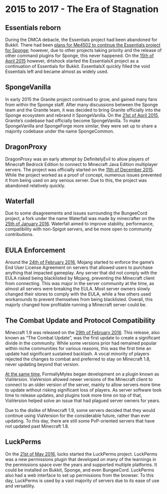 # 2015 to 2017 - The Era of Stagnation

## Essentials reborn

During the DMCA debacle, the Essentials project had been abandoned for Bukkit. There had been [plans for Me4502 to continue the Essentials project for Sponge](https://github.com/essentials/Essentials/commit/11b39b4ef68666ad72b7b57e02eda7049f323adb); however, due to other projects taking priority and the release of other command plugins for Sponge, this never happened. On the [15th of April 2015](https://github.com/EssentialsX/Essentials/commit/dde0b20775c3b9a82f62d381e0d827f49313f46d) however, drtshock started the EssentialsX project as a continuation of Essentials for Bukkit. EssentialsX quickly filled the void Essentials left and became almost as widely used.

## SpongeVanilla

In early 2015 the Granite project continued to grow, and gained many fans from within the Sponge staff. After many discussions between the Sponge team and the Granite team, it was decided to bring Granite officially into the Sponge ecosystem and rebrand it SpongeVanilla. On the [21st of April 2015](https://github.com/SpongePowered/SpongeVanilla/commit/877044fbee4697ef189eaa3f17119f352eaeffdc), Granite’s codebase had officially become SpongeVanilla. To make SpongeVanilla and SpongeForge more similar, they were set up to share a majority codebase under the name SpongeCommon.

## DragonProxy

DragonProxy was an early attempt by DefinitelyEvil to allow players of Minecraft Bedrock Edition to connect to Minecraft Java Edition multiplayer servers. The project was officially started on the [11th of December 2015](https://github.com/WeaveMN/DragonProxy/commit/b0510e930497c82d1ada422b84e41144b5194943). While the project worked as a proof of concept, numerous issues prevented it from being used on any serious server. Due to this, the project was abandoned relatively quickly.

## Waterfall

Due to some disagreements and issues surrounding the BungeeCord project, a fork under the name Waterfall was made by minecrafter on the [25th of January 2016](https://github.com/WaterfallMC/Waterfall-Old/commit/a27f55af963bf9502dd5c69ca89c9ada6a65e0b6). Waterfall aimed to improve stability, performance, compatibility with non-Spigot servers, and be more open to community contributions.

## EULA Enforcement

Around the [24th of February 2016](https://www.reddit.com/r/Minecraft/comments/47bt3r/mojang_are_starting_to_crack_down_on_servers/), Mojang started to enforce the game’s End User License Agreement on servers that allowed users to purchase anything that impacted gameplay. Any server that did not comply with the EULA risked being blacklisted by Mojang, preventing the Minecraft client from connecting. This was major in the server community at the time, as almost all servers were breaking the EULA. Most server owners slowly changed their stores to comply with the EULA, while a few others used workarounds to prevent themselves from being blacklisted. Overall, this majorly changed how profitable running a Minecraft server could be.

## The Combat Update and Protocol Compatibility

Minecraft 1.9 was released on the [29th of February 2016](https://minecraft.wiki/w/wiki/Java_Edition_1.9). This release, also known as “The Combat Update”, was the first update to create a significant divide in the community. While some versions prior had remained popular within niche communities for various reasons, this was the first time an update had significant sustained backlash. A vocal minority of players rejected the changes to combat and preferred to stay on Minecraft 1.8, never updating beyond that version.

[At the same time](https://github.com/ViaVersion/ViaVersion/commit/67b31c50608937df1d21bba5239132dad50a2c82), FormallyMyles began development on a plugin known as ViaVersion. ViaVersion allowed newer versions of the Minecraft client to connect to an older version of the server, mainly to allow servers more time to update without risking significant loss of players. As server software took time to release updates, and plugins took more time on top of that, ViaVersion helped solve an issue that had plagued server owners for years.

Due to the dislike of Minecraft 1.9, some servers decided that they would continue using ViaVersion for the considerable future, rather than ever updating. To this day, there are still some PvP-oriented servers that have not updated past Minecraft 1.8.

## LuckPerms

On the [21st of May 2016](https://github.com/LuckPerms/LuckPerms/commit/dc1e06ebcef4886568af1378ffeff406a5408428), lucko started the LuckPerms project. LuckPerms was a new permissions plugin that developed on many of the learnings in the permissions space over the years and supported multiple platforms. It could be installed on Bukkit, Sponge, and even BungeeCord. LuckPerms also had a web interface to set up permissions from the browser. To this day, LuckPerms is used by a vast majority of servers due to its ease of use and versatility.

